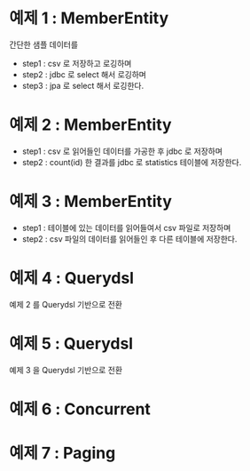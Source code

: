 

# 예제 1 : MemberEntity

간단한 샘플 데이터를 
- step1 : csv 로 저장하고 로깅하며
- step2 : jdbc 로 select 해서 로깅하며
- step3 : jpa 로 select 해서 로깅한다.


# 예제 2 : MemberEntity
- step1 : csv 로 읽어들인 데이터를 가공한 후 jdbc 로 저장하며
- step2 : count(id) 한 결과를 jdbc 로 statistics 테이블에 저장한다.


# 예제 3 : MemberEntity
- step1 : 테이블에 있는 데이터를 읽어들여서 csv 파일로 저장하며
- step2 : csv 파일의 데이터를 읽어들인 후 다른 테이블에 저장한다.


# 예제 4 : Querydsl
예제 2 를 Querydsl 기반으로 전환


# 예제 5 : Querydsl
예제 3 을 Querydsl 기반으로 전환


# 예제 6 : Concurrent



# 예제 7 : Paging

